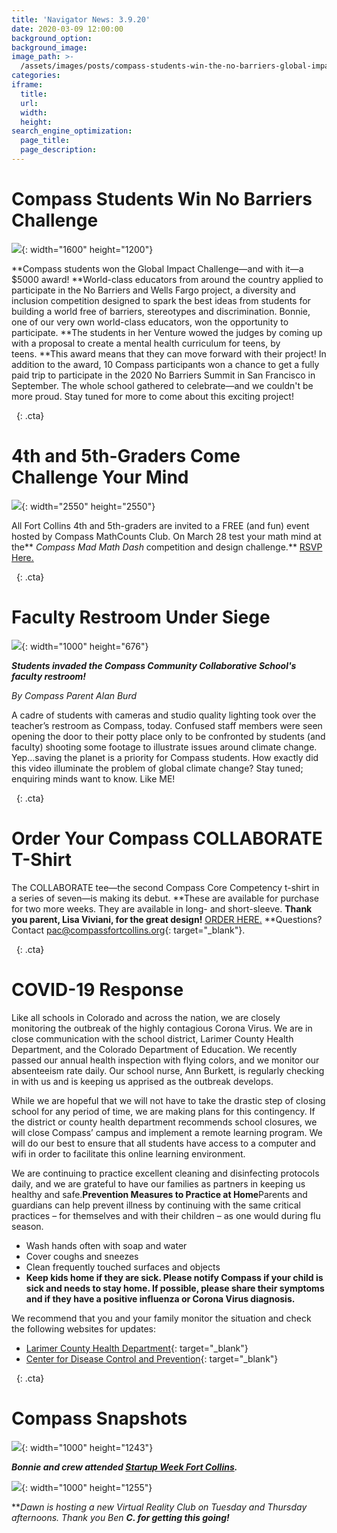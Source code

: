```yaml
---
title: 'Navigator News: 3.9.20'
date: 2020-03-09 12:00:00
background_option:
background_image:
image_path: >-
  /assets/images/posts/compass-students-win-the-no-barriers-global-impact-challenge.jpg
categories:
iframe:
  title:
  url:
  width:
  height:
search_engine_optimization:
  page_title:
  page_description:
---
```


# Compass Students Win No Barriers Challenge

![](/assets/images/compass-students-win-the-no-barriers-global-impact-challenge.jpg){: width="1600" height="1200"}

**Compass students won the Global Impact Challenge—and with it—a $5000 award\!&nbsp;**World-class educators from around the country applied to participate in the No Barriers and Wells Fargo project, a diversity and inclusion competition designed to spark the best ideas from students for building a world free of barriers, stereotypes and discrimination. Bonnie, one of our very own world-class educators, won the opportunity to participate.&nbsp;**The students in her Venture wowed the judges by coming up with a proposal to create a mental health curriculum for teens, by teens.&nbsp;**This award means that they can move forward with their project\! In addition to the award, 10 Compass participants won a chance to get a fully paid trip to participate in the 2020 No Barriers Summit in San Francisco in September. The whole school gathered to celebrate—and we couldn't be more proud. Stay tuned for more to come about this exciting project\!

&nbsp;
{: .cta}

# 4th and 5th-Graders Come Challenge Your Mind

![](/assets/images/mad-math-dash-event-1.jpg){: width="2550" height="2550"}

All Fort Collins 4th and 5th-graders are invited to a FREE (and fun) event hosted by Compass MathCounts Club. On March 28 test your math mind at the**&nbsp;*Compass Mad Math Dash*&nbsp;competition and design challenge.**&nbsp;[RSVP Here.](https://www.evite.com/event/014BSUPVZAENHQXUWEPKKKDXG4SGQU/rsvp?utm_campaign=send_sharable_link&amp;utm_medium=sharable_invite&amp;utm_source=evitelink)

&nbsp;
{: .cta}

# Faculty Restroom Under Siege

![](/assets/images/1000-film-studio.jpg){: width="1000" height="676"}

***Students invaded the Compass Community Collaborative School's faculty restroom\!***

*By Compass Parent Alan Burd*

A cadre of students with cameras and studio quality lighting took over the teacher’s restroom as Compass, today. Confused staff members were seen opening the door to their potty place only to be confronted by students (and faculty) shooting some footage to illustrate issues around climate change. Yep…saving the planet is a priority for Compass students. How exactly did this video illuminate the problem of global climate change? Stay tuned; enquiring minds want to know. Like ME\!

&nbsp;
{: .cta}

# Order Your Compass COLLABORATE T-Shirt

The COLLABORATE tee—the second Compass Core Competency t-shirt in a series of seven—is making its debut.&nbsp;**These are available for purchase for two more weeks. They are available in long- and short-sleeve.&nbsp;**Thank you parent, Lisa Viviani, for the great design\!**&nbsp;[ORDER HERE.](https://www.customink.com/fundraising/collaborate)&nbsp;**Questions? Contact [pac@compassfortcollins.org](mailto:pac@compassfortcollins.org?subject=T-Shirt%20Question){: target="_blank"}.

&nbsp;
{: .cta}

# COVID-19 Response

Like all schools in Colorado and across the nation, we are closely monitoring the outbreak of the highly contagious Corona Virus. We are in close communication with the school district, Larimer County Health Department, and the Colorado Department of Education. We recently passed our annual health inspection with flying colors, and we monitor our absenteeism rate daily. Our school nurse, Ann Burkett, is regularly checking in with us and is keeping us apprised as the outbreak develops.&nbsp;

While we are hopeful that we will not have to take the drastic step of closing school for any period of time, we are making plans for this contingency. If the district or county health department recommends school closures, we will close Compass’ campus and implement a remote learning program. We will do our best to ensure that all students have access to a computer and wifi in order to facilitate this online learning environment.

We are continuing to practice excellent cleaning and disinfecting protocols daily, and we are grateful to have our families as partners in keeping us healthy and safe.**Prevention Measures to Practice at Home**Parents and guardians can help prevent illness by continuing with the same critical practices – for themselves and with their children – as one would during flu season.

* Wash hands often with soap and water
* Cover coughs and sneezes
* Clean frequently touched surfaces and objects
* **Keep kids home if they are sick. Please notify Compass if your child is sick and needs to stay home. If possible, please share their symptoms and if they have a positive influenza or Corona Virus diagnosis.**

We recommend that you and your family monitor the situation and check the following websites for updates:

* [Larimer County Health Department](https://www.larimer.org/health/communicable-disease/coronavirus-covid-19){: target="_blank"}
* [Center for Disease Control and Prevention](https://www.cdc.gov/coronavirus/2019-ncov/index.html){: target="_blank"}

&nbsp;
{: .cta}

# Compass Snapshots

![](/assets/images/1000-fort-collins-startup-week-compass-community-collaborative-school.jpg){: width="1000" height="1243"}

***Bonnie and crew attended [Startup Week Fort Collins](https://startupfoco.com).&nbsp;***

![](/assets/images/1000dawn-is-sponsoring-a-new-virtual-reality-club-on-tuesday-and-thursday-afternoons--thanks-to-ben-coultas-for-getting-this-going.jpg){: width="1000" height="1255"}

***Dawn is hosting a new Virtual Reality Club on Tuesday and Thursday afternoons. Thank you Ben&nbsp;**C. for getting this going\!***